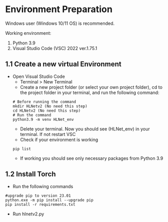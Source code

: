 # Environment Preparation
Windows user (Windows 10/11 OS) is recommended.

Working environment:
1) Python 3.9
2) Visual Studio Code (VSC) 2022 ver.1.75.1

## 1.1 Create a new virtual Environment
- Open Visual Studio Code
    - Terminal > New Terminal
    - Create a new project folder (or select your own project folder), cd to the project folder in your terminal, and run the following command:
    ```
    # Before running the command
    mkdir HLNetv2 (No need this step)
    cd HLNetv2 (No need this step)
    # Run the command
    python3.9 -m venv HLNet_env
    ```
    - Delete your terminal. Now you should see (HLNet_env) in your terminal. If not restart VSC
    - Check if your environment is working
    ```
    pip list
    ```
    - If working you should see only necessary packages from Python 3.9

## 1.2 Install Torch
- Run the following commands
```
#upgrade pip to version 23.01
python.exe -m pip install --upgrade pip
pip install -r requirements.txt
```
- Run hlnetv2.py
